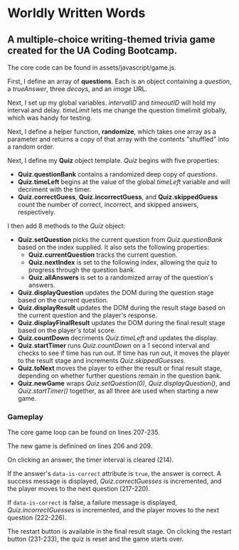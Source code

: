 # Worldly Written Words
## A multiple-choice writing-themed trivia game created for the UA Coding Bootcamp.

The core code can be found in assets/javascript/game.js.

First, I define an array of **questions**. Each is an object containing a *question*, a *trueAnswer*, three *decoy*s, and an *image* URL.

Next, I set up my global variables. *intervalID* and *timeoutID* will hold my interval and delay. *timeLimit* lets me change the question timelimit globally, which was handy for testing.

Next, I define a helper function, **randomize**, which takes one array as a parameter and returns a copy of that array with the contents "shuffled" into a random order.

Next, I define my **Quiz** object template. *Quiz* begins with five properties:

* **Quiz.questionBank** contains a randomized deep copy of *questions*.
* **Quiz.timeLeft** begins at the value of the global *timeLeft* variable and will decriment with the timer.
* **Quiz.correctGuess**, **Quiz.incorrectGuess**, and **Quiz.skippedGuess** count the number of correct, incorrect, and skipped answers, respectively.

I then add 8 methods to the *Quiz* object:

* **Quiz.setQuestion** picks the current question from *Quiz.questionBank* based on the index supplied. It also sets the following properties:
  * **Quiz.currentQuestion** tracks the current question.
  * **Quiz.nextIndex** is set to the following index, allowing the quiz to progress through the question bank.
  * **Quiz.allAnswers** is set to a randomized array of the question's answers.
* **Quiz.displayQuestion** updates the DOM during the question stage based on the current question.
* **Quiz.displayResult** updates the DOM during the result stage based on the current question and the player's response.
* **Quiz.displayFinalResult** updates the DOM during the final result stage based on the player's total score.
* **Quiz.countDown** decriments *Quiz.timeLeft* and updates the display.
* **Quiz.startTimer** runs *Quiz.countDown* on a 1 second interval and checks to see if time has run out. If time has run out, it moves the player to the result stage and increments *Quiz.skippedGuesses*.
* **Quiz.toNext** moves the player to either the result or final result stage, depending on whether further questions remain in the question bank.
* **Quiz.newGame** wraps *Quiz.setQuestion(0)*, *Quiz.displayQuestion()*, and *Quiz.startTimer()* together, as all three are used when starting a new game.

### Gameplay

The core game loop can be found on lines 207-235.

The new game is definined on lines 206 and 209.

On clicking an answer, the timer interval is cleared (214). 

If the answer's `data-is-correct` attribute is `true`, the answer is correct. A success message is displayed, *Quiz.correctGuesses* is incremented, and the player moves to the next question (217-220).

If `data-is-correct` is false, a failure message is displayed, *Quiz.incorrectGuesses* is incremented, and the player moves to the next question (222-226).

The restart button is available in the final result stage. On clicking the restart button (231-233), the quiz is reset and the game starts over.
